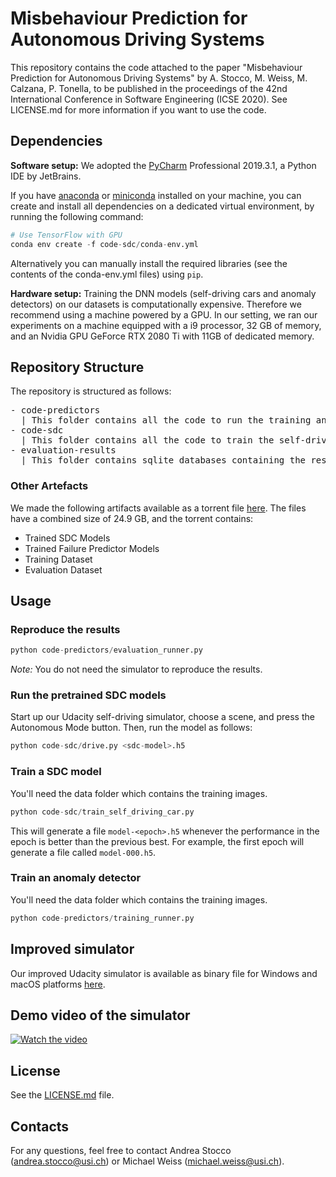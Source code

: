 # Misbehaviour Prediction for Autonomous Driving Systems

This repository contains the code attached to the paper "Misbehaviour Prediction for Autonomous Driving Systems" by A. Stocco, M. Weiss, M. Calzana, P. Tonella, to be published in the proceedings of the 42nd International Conference in Software Engineering (ICSE 2020).
See LICENSE.md for more information if you want to use the code.

## Dependencies

**Software setup:**
We adopted the [PyCharm](https://www.jetbrains.com/pycharm/) Professional 2019.3.1, a Python IDE by JetBrains.

If you have [anaconda](https://www.continuum.io/downloads) or [miniconda](https://conda.io/miniconda.html) installed on your machine, you can create and install all dependencies on a dedicated virtual environment, by running the following command:

```python
# Use TensorFlow with GPU
conda env create -f code-sdc/conda-env.yml
```

Alternatively you can manually install the required libraries (see the contents of the conda-env.yml files) using ```pip```.



**Hardware setup:** Training the DNN models (self-driving cars and anomaly detectors) on our datasets is computationally expensive. Therefore we recommend using a machine powered by a GPU. In our setting, we ran our experiments on a machine equipped with a i9 processor, 32 GB of memory, and an Nvidia GPU GeForce RTX 2080 Ti with 11GB of dedicated memory. 

## Repository Structure

The repository is structured as follows:

<pre/>
- code-predictors
  | This folder contains all the code to run the training and evaluation of the misbehavior predictors.
- code-sdc
  | This folder contains all the code to train the self-driving car models and record them when they are driving.
- evaluation-results
  | This folder contains sqlite databases containing the results of our evaluation
</pre>

### Other Artefacts

We made the following artifacts available as a torrent file [here](https://academictorrents.com/details/221c3c71ac0b09b1bb31698534d50168dc394cc7). The files have a combined size of 24.9 GB, and the torrent contains:

- Trained SDC Models
- Trained Failure Predictor Models
- Training Dataset
- Evaluation Dataset

## Usage

### Reproduce the results

```python
python code-predictors/evaluation_runner.py
```

*Note:* You do not need the simulator to reproduce the results.

### Run the pretrained SDC models

Start up our Udacity self-driving simulator, choose a scene, and press the Autonomous Mode button. Then, run the model as follows:

```python
python code-sdc/drive.py <sdc-model>.h5
```

### Train a SDC model

You'll need the data folder which contains the training images.

```python
python code-sdc/train_self_driving_car.py
```

This will generate a file `model-<epoch>.h5` whenever the performance in the epoch is better than the previous best.  For example, the first epoch will generate a file called `model-000.h5`.


### Train an anomaly detector


You'll need the data folder which contains the training images.

```python
python code-predictors/training_runner.py
```

## Improved simulator

Our improved Udacity simulator is available as binary file for Windows and macOS platforms [here](https://drive.google.com/drive/folders/1i4naoN9Wermz5LSW_RNeXdN2zhDMKIDJ). 

## Demo video of the simulator

[![Watch the video](https://youtu.be/r4oiX6UBJPI/maxresdefault.jpg)](https://youtu.be/r4oiX6UBJPI)

## License 
See the [LICENSE.md](https://github.com/testingautomated-usi/selforacle/LICENSE.md) file.

## Contacts

For any questions, feel free to contact Andrea Stocco ([andrea.stocco@usi.ch](mailto:andrea.stocco@usi.ch)) or Michael Weiss ([michael.weiss@usi.ch](mailto:michael.weiss@usi.ch)).